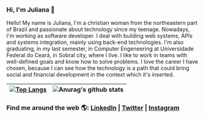 ### Hi, I'm Juliana 👋 

Hello! My name is Juliana, I'm a christian woman from the northeastern part of Brazil and passionate about technology since my teenage. Nowadays, I'm working as software developer. I deal with building web systems, APIs and systems integration, mainly using back-end technologies. I'm also graduating, in my last semester, in Computer Engeneering at Universidade Federal do Ceará, in Sobral city, where I live. I like to work in teams with well-defined goals and know how to solve problems. I love the career I have chosen, because I can see how the technology is a path that could bring social and financial development in the context which it's inserted.

| [![Top Langs](https://github-readme-stats.vercel.app/api/top-langs/?username=julianaibiapina&layout=compact&count_private=true)](https://github.com/anuraghazra/github-readme-stats)  |  ![Anurag's github stats](https://github-readme-stats.vercel.app/api?username=julianaibiapina&hide=prs,issues,contribs&count_private=true&show_icons=true)  |
| ------------------- | ------------------- |

### Find me around the web 🌎: <a href="https://www.linkedin.com/in/julianaibiapina/" target="_blank">LinkedIn</a> | <a href="https://twitter.com/ibiapina_ju" target="_blank">Twitter</a> | <a href="https://www.instagram.com/juliana_ibiapina/" target="_blank">Instagram</a>
<!-- LISTA DE EMOJIS
https://www.webfx.com/tools/emoji-cheat-sheet/
-->
